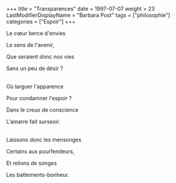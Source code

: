 +++
title = "Transparences"
date = 1997-07-07
weight = 23
LastModifierDisplayName = "Barbara Post"
tags = ["philosophie"]
categories = ["Espoir"]
+++

Le cœur berce d'envies

Le sens de l'avenir,

Que seraient donc nos vies

Sans un peu de désir ?

 \
Où larguer l'apparence

Pour condamner l'espoir ?

Dans le creux de conscience

L'amarre fait surseoir.

 \
Laissons donc les mensonges

Certains aux pourfendeurs,

Et relions de songes

Les battements-bonheur.
